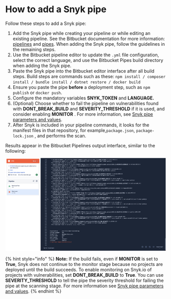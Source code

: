 # How to add a Snyk pipe

Follow these steps to add a Snyk pipe:

1. Add the Snyk pipe while creating your pipeline or while editing an existing pipeline. See the Bitbucket documentation for more information: [pipelines](https://confluence.atlassian.com/bitbucket/configure-bitbucket-pipelines-yml-792298910.html) and [pipes](https://support.atlassian.com/bitbucket-cloud/docs/pipes/). When adding the Snyk pipe, follow the guidelines in the remaining steps.
2. Use the Bitbucket pipeline editor to update the `.yml` file configuration, select the correct language, and use the Bitbucket Pipes build directory when adding the Snyk pipe.
3. Paste the Snyk pipe into the Bitbucket editor interface after all build steps. Build steps are commands such as these: `npm install / composer install / bundle install / dotnet restore / docker build`
4. Ensure you paste the pipe **before** a deployment step, such as `npm publish` or `docker push`.
5. Configure the mandatory variables **SNYK\_TOKEN** and **LANGUAGE.**
6. (Optional) Choose whether to fail the pipeline on vulnerabilities found with **DONT\_BREAK\_BUILD** and **SEVERITY\_THRESHOLD** if it is used, and consider enabling **MONITOR** . For more information, see [Snyk pipe parameters and values](snyk-pipe-parameters-and-values-bitbucket-cloud.md).
7. After Snyk is included in your pipeline commands, it looks for the manifest files in that repository, for example,`package.json`, `package-lock.json` , and performs the scan.

Results appear in the Bitbucket Pipelines output interface, similar to the following:

![Bitbucket Pipelines output interface - here the pipeline fails due to Snyk finding vulnerabilities](<../../../.gitbook/assets/Screenshot 2023-10-03 at 13.08.45.png>)

{% hint style="info" %}
**Note:** If the build fails, even if **MONITOR** is set to **True**, Snyk does not continue to the monitor stage because no projects are deployed until the build succeeds. To enable monitoring on Snyk.io of projects with vulnerabilities, set **DONT\_BREAK\_BUILD** to **True**. You can use **SEVERITY\_THRESHOLD** to tell the pipe the severity threshold for failing the pipe at the scanning stage. For more information see [Snyk pipe parameters and values](snyk-pipe-parameters-and-values-bitbucket-cloud.md).
{% endhint %}
